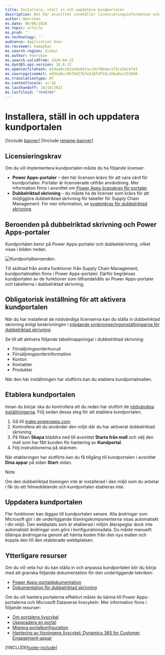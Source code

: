 ```yaml
---
title: Installera, ställ in och uppdatera kundportalen
description: Det här avsnittet innehåller licensieringsinformation och installationsinstruktioner för kundportalen.
author: Henrikan
ms.date: 06/08/2020
ms.topic: article
ms.prod: ''
ms.technology: ''
audience: Application User
ms.reviewer: kamaybac
ms.search.region: Global
ms.author: henrikan
ms.search.validFrom: 2020-04-22
ms.dyn365.ops.version: 10.0.13
ms.openlocfilehash: b24aa8c342a3de647acc9cf0b4ec175ca24cef43
ms.sourcegitcommit: e891a6cc0674d27b7e218fdf22ca5ba8ac3310d0
ms.translationtype: HT
ms.contentlocale: sv-SE
ms.lasthandoff: 10/18/2021
ms.locfileid: "7648388"
---
```

# <a name="install-set-up-and-update-the-customer-portal"></a>Installera, ställ in och uppdatera kundportalen

[!include [banner](../includes/banner.md)]
[!include [rename-banner](~/includes/cc-data-platform-banner.md)]

## <a name="licensing-requirements"></a>Licensieringskrav

Om du vill implementera kundportalen måste du ha följande licenser:

- **Power Apps-portaler** – den här licensen krävs för att vara värd för kundportalen. Portaler är licensierade utifrån användning. Mer information finns i avsnittet om [Power Apps licenskrav för portaler](/power-platform/admin/powerapps-flow-licensing-faq#portals).
- **Dubbelriktad skrivning** – du måste ha de licenser som krävs för att möjliggöra dubbelriktad skrivning för tabeller för Supply Chain Management. För mer information, se [systemkrav för dubbelriktad skrivning](../../fin-ops-core/dev-itpro/data-entities/dual-write/dual-write-system-req.md).

## <a name="dependencies-on-dual-write-and-power-apps-portals"></a>Beroenden på dubbelriktad skrivning och Power Apps-portaler

Kundportalen beror på Power Apps-portaler och dubbelskrivning, vilket visas i bilden nedan.

![Kundportalberoenden.](media/customer-portal-elements.png "Kundportalberoenden")

Till skillnad från andra funktioner från Supply Chain Management, kundportalmallen finns i Power Apps-portaler. Därför begränsas kundportalen av de funktioner som tillhandahålls av Power Apps-portaler och tabellerna i dubbelriktad skrivning.

## <a name="required-setup-to-enable-the-customer-portal"></a><a name="required-setup"></a>Obligatorisk inställning för att aktivera kundportalen

När du har installerat de nödvändiga licenserna kan du ställa in dubbelriktad skrivning enligt beskrivningen i [inledande synkroniseringsinställningarna för dubbelriktad skrivning](../../fin-ops-core/dev-itpro/data-entities/dual-write/enable-entity-map.md).

Se till att aktivera följande tabellmappningar i dubbelriktad skrivning:

- Försäljningsorderhuvud
- Försäljningsorderinformation
- Konton
- Kontakter
- Produkter

När den här inställningen har slutförts kan du etablera kundportalmallen.

## <a name="provision-the-customer-portal"></a>Etablera kundportalen

Innan du börjar ska du kontrollera att du redan har slutfört de [nödvändiga inställningarna](#required-setup). Följ sedan dessa steg för att etablera kundportalen.

1. Gå till [make.powerapps.com](https://make.powerapps.com/).
2. Kontrollera att du använder den miljö där du har aktiverat dubbelriktad skrivning.
3. På fliken **Skapa** bläddra ned till avsnittet **Starta från mall** och välj den mall som har fått kunden för hantering av **Kundportal**.
4. Följ instruktionerna på skärmen.

När etableringen har slutförts kan du få tillgång till kundportalen i avsnittet **Dina appar** på sidan **Start**-sidan.

> [!NOTE]
> Om den dubbelriktad lösningen inte är installerad i den miljö som du arbetar i får du ett felmeddelande och kundportalen etableras inte.

## <a name="update-the-customer-portal"></a>Uppdatera kundportalen

Fler funktioner kan läggas till kundportalen senare. Alla ändringar som Microsoft gör i de underliggande lösningskomponenterna visas automatiskt i din miljö. Den webbplats som är etablerad i miljön återspeglar dock inte automatiskt ändringar som görs i konfigurationsdata. Du måste manuellt tillämpa ändringarna genom att hämta koden från den nya mallen och koppla den till den etablerade webbplatsen.

## <a name="additional-resources"></a>Ytterligare resurser

Om du vill veta hur du kan ställa in och anpassa kundportalen bör du börja med att granska följande dokumentation för den underliggande tekniken:

- [Power Apps-portaldokumentation](/powerapps/maker/portals/overview)
- [Dokumentation för dubbelriktad skrivning](../../fin-ops-core/dev-itpro/data-entities/dual-write/dual-write-home-page.md)

Om du vill hantera portalerna effektivt måste du känna till Power Apps-portalerna och Microsoft Dataverse livscykeln. Mer information finns i följande resurser:

- [Om portalens livscykel](/powerapps/maker/portals/admin/portal-lifecycle)
- [Uppgradera en portal](/powerapps/maker/portals/admin/upgrade-portal)
- [Migrera portalkonfiguration](/powerapps/maker/portals/admin/migrate-portal-configuration)
- [Hantering av lösningens livscykel: Dynamics 365 for Customer Engagement-appar](https://www.microsoft.com/download/details.aspx?id=57777)


[!INCLUDE[footer-include](../../includes/footer-banner.md)]